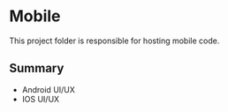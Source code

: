 # Mobile
This project folder is responsible for hosting mobile code.
## Summary
- Android UI/UX
- IOS UI/UX
